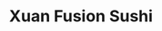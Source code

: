 ---
layout: place
title: "Xuan Fusion Sushi"
permalink: /west-virginia/barboursville/xuan-fusion-sushi.html
stateAbbr: WV
stateName: West Virginia
cityName: Barboursville
seo:
  name: "Xuan Fusion Sushi"
  type: Restaurant
  links: https://xuanfusionsushitogo.com/
description: "Xuan Fusion Sushi serves delicious sushi in Barboursville, West Virginia. Try fresh Japanese dishes for a great dining experience. Available for takeout, delivery, lunch, and dinner."
place_id: ChIJzf346XcHRogR_3h3WE0ZAZc
photos:
  - name: >-
      places/ChIJzf346XcHRogR_3h3WE0ZAZc/photos/AeeoHcJePjc2EFOhMWC3DpxqOZlIkBiYEoCsgZPlgvmX_Kfc8Pq1FAsvMh8II5zvSPpDcrpzZ1ZxvJJ-ZBDJE2dTnZcheHarmZ_6y3pyiWmJvcGtBS2KOYtPX3g0f3iDqbbj3NaJxE5eIVfim36jiEsDcuYNZ738SM4bZXEsTTSe15SOWtBU2Aosmd1eFhzHJ3g3IpO4aUXo2bbIFwaD1e5RkQeXDtZ3Tyv1sriVHS30HUHGePXVMwd5A0oKP10ZXzQmAKH_SIwVkqLn1ualteEIIXWZXRqH61v24G1pt41l3jAXUwMr9LKpnnPyP6ceaxAZCTS11qPh8UHpXidDJjoHm7EDy5bS9XcEz52vBqH2KaVuGQ6WkWfnDGImMeXsDYXkMiLZzzfdwY7h_RZm5NUzq_7S4fwapLbHhXKilwhHSzIzfw
    widthPx: 4032
    heightPx: 3024
    authorAttributions:
      - displayName: Andrew Pack
        uri: https://maps.google.com/maps/contrib/115377284215997892160
        photoUri: >-
          https://lh3.googleusercontent.com/a-/ALV-UjVVUANDu9_ZRnm2uojYgY1r2lN11VzrTDTWatN1p_4jzXI5hfeJ8g=s100-p-k-no-mo
    flagContentUri: >-
      https://www.google.com/local/imagery/report/?cb_client=maps_api_places.places_api&image_key=!1e10!2sCIHM0ogKEICAgIDkjv_qDA&hl=en-US
    googleMapsUri: >-
      https://www.google.com/maps/place//data=!3m4!1e2!3m2!1sCIHM0ogKEICAgIDkjv_qDA!2e10!4m2!3m1!1s0x88460777e9f8fdcd:0x9701194d587778ff
  - name: >-
      places/ChIJzf346XcHRogR_3h3WE0ZAZc/photos/AeeoHcLbLx0r8w0bH_esvDbdBj2Y99OmDmYsevfRyjv_mhDN2ozORQO3DhtKulPO-cPFa7OYX4ZoSvM7etmRPJnQ8BD5wFPBzmq9SLGQDfs2T4MNJYkT4NFYedTkLGtO6-fZWkfT20KH3Uwj-yWhMt5pt7LwbU6EG8yD-SgjdK9hLXi01oPFFh4_ZhyFypPcr0N1_mQNOI8liNZB23f1lN9e--oLo_CYNmE9pUXQVCq3OnUbaEAcm86iGl-lcgZLWF3TVVFhjKV-pfRa59377G6QO1cfSujxcmGrhIHEyk2xpBVsaiRPN8utNS91weQ3G_nNUVmiHpt1A3mpfeEtMy9Xcct2K2TF-pOl3dRccA-Fjwj1GuW10LtiZOvGc4KMwj19pEjNujtJEW265o59IAgw55YtqCRk_VaPRNpCFsDrioHYXzZi
    widthPx: 4032
    heightPx: 3024
    authorAttributions:
      - displayName: linghsuan wu (linghsuan米)
        uri: https://maps.google.com/maps/contrib/114357839983351044353
        photoUri: >-
          https://lh3.googleusercontent.com/a-/ALV-UjVcNt-yQqA0FfzjapWqRiJ2XCIcfnxg9nQCe45m9WYBSktp7RI=s100-p-k-no-mo
    flagContentUri: >-
      https://www.google.com/local/imagery/report/?cb_client=maps_api_places.places_api&image_key=!1e10!2sCIHM0ogKEICAgIDxn5TrhQE&hl=en-US
    googleMapsUri: >-
      https://www.google.com/maps/place//data=!3m4!1e2!3m2!1sCIHM0ogKEICAgIDxn5TrhQE!2e10!4m2!3m1!1s0x88460777e9f8fdcd:0x9701194d587778ff
  - name: >-
      places/ChIJzf346XcHRogR_3h3WE0ZAZc/photos/AeeoHcKjCBBAHvmw8g-rt-Blf0vuCVKk6GawJSiVn3ceBEDIctF5_5Oe1tIIknUINxXgPEXM3-6zMEWlZRyeGgOiohP2_eTVtttKWrSuX9XjwFyhUCa0qYSNfn3bGMKvqXFX7knnFDrVNkeWds58TGUqo0VrPAqvLHwBcR18JkonrnYyVGY3vJWgLmjpF9_S8BUWMf2Elnuy2_4jreYrLmyynru4n45foVbP8l-503URWUBqrq5wpVzoERhmEeUsAybhcl3k9kxwR2w_wZI9PUrud9BUaSgXm8vz1EgdNymb7HGU3Ec4MljjGH61odnFzQ4XTZzMKWmeGCEpnoLg6hDep4fOz8kjFWdA1pRJYESYRbZa_Efw1B15KqnfLwDOndn4A1U9T9py_u2h1GPzn0AZKr-vEbj4_MlL9z4n910GgTz4LzA
    widthPx: 3024
    heightPx: 4032
    authorAttributions:
      - displayName: baleigh epperly
        uri: https://maps.google.com/maps/contrib/108879446701332411134
        photoUri: >-
          https://lh3.googleusercontent.com/a/ACg8ocKtCa7gnl59p8bqilad2sYGt_3kSaBXCulVg8HH0QgG8uEL1Q=s100-p-k-no-mo
    flagContentUri: >-
      https://www.google.com/local/imagery/report/?cb_client=maps_api_places.places_api&image_key=!1e10!2sCIHM0ogKEICAgIC2pvXpowE&hl=en-US
    googleMapsUri: >-
      https://www.google.com/maps/place//data=!3m4!1e2!3m2!1sCIHM0ogKEICAgIC2pvXpowE!2e10!4m2!3m1!1s0x88460777e9f8fdcd:0x9701194d587778ff
  - name: >-
      places/ChIJzf346XcHRogR_3h3WE0ZAZc/photos/AeeoHcJ4g1GT_n6Uh17Sz-xt3BUHZQrY-SUQC2FxbZLvH2w5JDBaCH4caPVTQHwE1293eu-pJ_W4N_iLMmgO9oDwVO-_-cnkNnq3HHQ-KD-eUU7pyd8EoqQ1ciWjJQTbjJae3mOBdUYYu2Pkeu3HaopQW3xMqFodnQzYgsaB2NHB0FlG91UNQ6qiJ7HFajHN9AlPTKjaK8gKp7Y6-IZKzAAz-rXy4oDTngjkuK-IAKEXPlqVm6mKlazA_1omY63WdPNwDIftH6Sw5J7gAo4zkmf1r27tEgwU9-0AqHFKiB8gG0Yz92iJGdyq6ffPXwCxoMBSUtuU5ra6BdbXOMbEXhInzDhsXT51AWOdVaaDpNAvJ0mvnAllL0BUcZka1ObxcBTpsVX1sneoUaxkm9PFmrYBWwAsPkjmAkiPUg6Hitq2ZthDRg0
    widthPx: 720
    heightPx: 405
    authorAttributions:
      - displayName: Decidion 2
        uri: https://maps.google.com/maps/contrib/106870533731980790202
        photoUri: >-
          https://lh3.googleusercontent.com/a-/ALV-UjXxfCHSmfj8mUFfIK_NMRfDJLspKqds5tCjesj9vLIuCVZQ6h5HsA=s100-p-k-no-mo
    flagContentUri: >-
      https://www.google.com/local/imagery/report/?cb_client=maps_api_places.places_api&image_key=!1e10!2sCIHM0ogKEICAgIDJh5y71AE&hl=en-US
    googleMapsUri: >-
      https://www.google.com/maps/place//data=!3m4!1e2!3m2!1sCIHM0ogKEICAgIDJh5y71AE!2e10!4m2!3m1!1s0x88460777e9f8fdcd:0x9701194d587778ff
  - name: >-
      places/ChIJzf346XcHRogR_3h3WE0ZAZc/photos/AeeoHcIzla6D5OXl0Hy-rPGTr4X8J7D-vUoO0zEIJDGnEfRG0py4TvEXP_DMz8-BQGvPz_u3w1464EZyxunqeNA1x472zwOf3KNtpjUHfn4kpoVaS1LLYO6pl5YDY3G48oI7xg7FIUGII8Sk1snnntOuA633hRzLoujd6ZTNJgLCSzYFrSNgeQGJRtqMwkLecReQQn8wBBmz8XiHbGj76jkIHTevWjCU1t-tK02Bo6Gx8Y1ZS4TTqAAmL497Xi4AN8Yin-A6sJPOUFVK4MA96782IQs534vb-Sw89EBfEe2yyuAbPQlLkmWU_znq0ebVQ8Yi_xcdfIWkuvQpnxJF3JN_aF0BIFABDT5luRdgp6DITkU-lddigqWbMOenP-CEN0x-uroeIs38YgQ2IBMu_pBWizMTtRNhOZwIAqax7Rs1qLfbKg
    widthPx: 4032
    heightPx: 3024
    authorAttributions:
      - displayName: Andrew Pack
        uri: https://maps.google.com/maps/contrib/115377284215997892160
        photoUri: >-
          https://lh3.googleusercontent.com/a-/ALV-UjVVUANDu9_ZRnm2uojYgY1r2lN11VzrTDTWatN1p_4jzXI5hfeJ8g=s100-p-k-no-mo
    flagContentUri: >-
      https://www.google.com/local/imagery/report/?cb_client=maps_api_places.places_api&image_key=!1e10!2sCIHM0ogKEICAgIDkjv_qTA&hl=en-US
    googleMapsUri: >-
      https://www.google.com/maps/place//data=!3m4!1e2!3m2!1sCIHM0ogKEICAgIDkjv_qTA!2e10!4m2!3m1!1s0x88460777e9f8fdcd:0x9701194d587778ff
  - name: >-
      places/ChIJzf346XcHRogR_3h3WE0ZAZc/photos/AeeoHcIcNmxe1B4AL2tkOsbaE9_UxoRw3jGa47Ky3wrlcobBuoSF2HpXvvifPOpkm_4JH_BzyTklh3ckSRpWq1kiB9V5SaXWasmzUsO0Y-BSGWlVXVJjlVKZOnzC2jahdyEUKnfq2v2Qf7iDEzmAbsCMRJxkrvoHlYrJFoxDWig_i2DFWmVwMqOvHubAnEAmf7Xzdm44I-U6v0TGzgUYF2-vvq0IfdYTjKcEc-3ZgDfStRWvnbL3HtqsorMppowsEP-vVH6tfnT7RElN0ed79a7ZFZkRoBA8ZB7nJnUug4GnofG3UPsFldJw3OFJvu9CswlxUaus18U1gsTB5MJ8yHV5aeovLQSl7ZZMLDUQ_2yyWbsfmzEJZR00scTJyU8r9-AquohnOZEz62ivXrZjuknePh3wxfJES6zsVZ9ba0x2wIviBGA
    widthPx: 3024
    heightPx: 4032
    authorAttributions:
      - displayName: Andrew Pack
        uri: https://maps.google.com/maps/contrib/115377284215997892160
        photoUri: >-
          https://lh3.googleusercontent.com/a-/ALV-UjVVUANDu9_ZRnm2uojYgY1r2lN11VzrTDTWatN1p_4jzXI5hfeJ8g=s100-p-k-no-mo
    flagContentUri: >-
      https://www.google.com/local/imagery/report/?cb_client=maps_api_places.places_api&image_key=!1e10!2sCIHM0ogKEICAgIDkjv_qzAE&hl=en-US
    googleMapsUri: >-
      https://www.google.com/maps/place//data=!3m4!1e2!3m2!1sCIHM0ogKEICAgIDkjv_qzAE!2e10!4m2!3m1!1s0x88460777e9f8fdcd:0x9701194d587778ff
  - name: >-
      places/ChIJzf346XcHRogR_3h3WE0ZAZc/photos/AeeoHcKVXZcazl2zSBsoKvir4Bmoa6vfHl5FbnPHEIJZb7H1nJsPHixJhFUcVOkVGYcXzHQG_jEl4AKOthiy7_yG-jomM_ITCeBJxLsAg0nQvdLvfYN6uyqBXLxQA4eBRvs8gzMUUoUf8H6WmT2jER8u2j2gYKLb8RyTLQcHcqBjZiEfemkQvqhZy293Tyn3CUWTe-5PSFLZcRvVFkJUdmV782MhXxQLw8Ma6WaWcY0mI1p8WQ6t4bSLJh6Bb7bjEgGvjQHKxbhO6wXQ8lJ1HUTAUowotjwkvD03ri0E3UgmGE3Txgo_fZOy_7jptuDlZVzj3HYiSqifswruEAH1BfHiv-1xcIQFPXdZLSav-vApXt7ru1BH1XB25Pbzqn3zn_sP4FN_VwUlyOIlJwIV3hBX5Xe_tcf8f5KOhQ_TMUvaC1Bpgg
    widthPx: 3007
    heightPx: 2381
    authorAttributions:
      - displayName: Gabrielle Will
        uri: https://maps.google.com/maps/contrib/114241507012362047193
        photoUri: >-
          https://lh3.googleusercontent.com/a/ACg8ocKvQIveuIZ0KMctvJapwIynUwnxBCjcQ0NEqgd482loRbPucw=s100-p-k-no-mo
    flagContentUri: >-
      https://www.google.com/local/imagery/report/?cb_client=maps_api_places.places_api&image_key=!1e10!2sCIHM0ogKEICAgIDhiNrwLw&hl=en-US
    googleMapsUri: >-
      https://www.google.com/maps/place//data=!3m4!1e2!3m2!1sCIHM0ogKEICAgIDhiNrwLw!2e10!4m2!3m1!1s0x88460777e9f8fdcd:0x9701194d587778ff
  - name: >-
      places/ChIJzf346XcHRogR_3h3WE0ZAZc/photos/AeeoHcKRRSEqDMm2q8K70QwTfheGvAgEo5l_DFo4BK6JMqWlObQcZWplgblEs9R1bZNLtc3JpgFFt7qP-xkV18qMUlGfGlon7nJRoDmlbrecEFb7qvqZqUfrwHutuMJZmu-nzKwBrKsrTtZa4kHWZEeYoxtG-AhnAjch2KdDDCpEQTuNPUTFc324yw15ukburb3eMyR_8vTT06ht4JW_nrapa5juegyrX7Gr_2J2st6gp2oB3rmFVEoFDaL1dL_GGV2W1AfIB1h1dj4sxne5gZ7td2dumu_mOHT2vVpe9diwXT0fmXylp9jDZ7SW5U4purBkSefTg5r8p5acESZVwnJ0TYJS6nqVamaYqMgmZyZV77VRjjfe3Dg2FZkGXFdjge0beScz-s07kO78gLHTnTd9kn0Sfg7UPRY5jpYt2Md_jHJXZg
    widthPx: 3912
    heightPx: 2888
    authorAttributions:
      - displayName: Edson Chen
        uri: https://maps.google.com/maps/contrib/110689192482718167639
        photoUri: >-
          https://lh3.googleusercontent.com/a-/ALV-UjWiQfcZR1uwN0evPX78Hd2xJqTEdpTQ2vuLy8hvvSx-7tnMUvf3=s100-p-k-no-mo
    flagContentUri: >-
      https://www.google.com/local/imagery/report/?cb_client=maps_api_places.places_api&image_key=!1e10!2sCIHM0ogKEICAgIDMip_5bQ&hl=en-US
    googleMapsUri: >-
      https://www.google.com/maps/place//data=!3m4!1e2!3m2!1sCIHM0ogKEICAgIDMip_5bQ!2e10!4m2!3m1!1s0x88460777e9f8fdcd:0x9701194d587778ff
  - name: >-
      places/ChIJzf346XcHRogR_3h3WE0ZAZc/photos/AeeoHcLcLVKEC0DKGRRhaNwICU_2oXwn6hIiFuOl04yDsBxRMrUnKtyVA9bb_xqdFVeLS7W7jb7D_tqe9-VUE39fBp6wQrQjY7ggDZXidDKNOvkp1gotEw6140SSW6Ozf4CcfBEDxOH0ovMGKFAhzacra-4DpLbXDHN-rdCG3lmo4McmBwuVQMO0UQnsO0htVD0fSBJndGMEhlJvPs8pUgtUchCYo1N5j5k93XCMk81MvRGpynYGVFLtzGtDHcXAzyx68d4rG-c9obLx1YsvFOKn2Du3_MFofxgnPbNo8QUEfYfSdL7YEl4nEQQcL2GKKoBr9cCgmWYPI24iRaAv9w0Sd2OkS-8zIIYpQcT2jjsTVTTTDkHmrvHdNG1TmpQxGxPMY8sAp6Vo8kSXXGg8lEf-_W5LwdUpcWZ4-c7KVybErSdwEuw
    widthPx: 3024
    heightPx: 4032
    authorAttributions:
      - displayName: Nick Shangler
        uri: https://maps.google.com/maps/contrib/115767366448838097346
        photoUri: >-
          https://lh3.googleusercontent.com/a/ACg8ocItA0_M4Oa88k7M0qELsaLV-huNpooW_XIjMsUIeRcD7iUcwA=s100-p-k-no-mo
    flagContentUri: >-
      https://www.google.com/local/imagery/report/?cb_client=maps_api_places.places_api&image_key=!1e10!2sCIHM0ogKEICAgIDv9ZjV4gE&hl=en-US
    googleMapsUri: >-
      https://www.google.com/maps/place//data=!3m4!1e2!3m2!1sCIHM0ogKEICAgIDv9ZjV4gE!2e10!4m2!3m1!1s0x88460777e9f8fdcd:0x9701194d587778ff
  - name: >-
      places/ChIJzf346XcHRogR_3h3WE0ZAZc/photos/AeeoHcJgP-xR9N8QpS6fPfjvo_St8BJB6mfVaIrkLc_BQCUpgfT5gZBe_6HH81aKCKzwD6j5U7IYWf-lACfXH4gifQgHpNPExo-jagnAYF7kMNL9MfIvbKp8NFSLWnav7DUtPZ4PojxWd0kNj1uh-dpoQuPLRQk7dTlp-k8QsAy_l-cbyoRjEM4U1bC9xq3DCiz3wy9Ap3exzEb2V0tYcc8K31S3xhJFwSkWiz6J7ys0EIvZdRBrJ_VOq8jV9e4PgCKK2RKwGPnfT_NZrkkmmp_xyfAjZol1R4M1EGUSr-HmAf26yELCBNBkYpq0gyOGmq9avbwaEpfdzR-wwW2sJgf7-P_fYwovANBp8811s5aMcDZiObsJPyX42BzgWWH-qoNYtGCnpMVsukKMKOghgVlVb8x1_1M8Q69tdpeFNnduYIahR8Hu
    widthPx: 4032
    heightPx: 3024
    authorAttributions:
      - displayName: Todd Cox
        uri: https://maps.google.com/maps/contrib/109135251545140980987
        photoUri: >-
          https://lh3.googleusercontent.com/a-/ALV-UjWooiI4Cnjg7LDf5sCBiJcyw2IMt92H5tH3sGaQu3HOPhafgoup=s100-p-k-no-mo
    flagContentUri: >-
      https://www.google.com/local/imagery/report/?cb_client=maps_api_places.places_api&image_key=!1e10!2sCIHM0ogKEICAgID06-qz3AE&hl=en-US
    googleMapsUri: >-
      https://www.google.com/maps/place//data=!3m4!1e2!3m2!1sCIHM0ogKEICAgID06-qz3AE!2e10!4m2!3m1!1s0x88460777e9f8fdcd:0x9701194d587778ff
address: 6007 US-60 suite 104, Barboursville, WV 25504, USA
street: 6007 US-60 suite 104
city: Barboursville
state: WV
zip: '25504'
country: USA
neighborhood: null
latitude: '38.412860'
longitude: '-82.308950'
accessibility_options:
  wheelchairAccessibleParking: true
  wheelchairAccessibleEntrance: false
  wheelchairAccessibleRestroom: false
  wheelchairAccessibleSeating: false
business_status: OPERATIONAL
name: Xuan Fusion Sushi
google_maps_links:
  directionsUri: >-
    https://www.google.com/maps/dir//''/data=!4m7!4m6!1m1!4e2!1m2!1m1!1s0x88460777e9f8fdcd:0x9701194d587778ff!3e0
  placeUri: https://maps.google.com/?cid=10881005994691229951
  writeAReviewUri: >-
    https://www.google.com/maps/place//data=!4m3!3m2!1s0x88460777e9f8fdcd:0x9701194d587778ff!12e1
  reviewsUri: >-
    https://www.google.com/maps/place//data=!4m4!3m3!1s0x88460777e9f8fdcd:0x9701194d587778ff!9m1!1b1
  photosUri: >-
    https://www.google.com/maps/place//data=!4m3!3m2!1s0x88460777e9f8fdcd:0x9701194d587778ff!10e5
primary_type: Sushi Restaurant
opening_hours:
  regular: null
  current: null
secondary_opening_hours:
  regular:
    weekdayDescriptions: null
    type: null
  current:
    weekdayDescriptions: null
    type: null
phone: (304) 955-5519
price_level: null
price_range: $10 &ndash; $20
rating: '4.6'
rating_count: 0
website: https://xuanfusionsushitogo.com/
reviews:
  - name: >-
      places/ChIJzf346XcHRogR_3h3WE0ZAZc/reviews/ChZDSUhNMG9nS0VJQ0FnSUR2OVpqVklnEAE
    relativePublishTimeDescription: 3 months ago
    rating: 5
    text:
      text: >-
        Incredibly fresh, delicious, and creative sushi! The noodle dishes and
        seasonal ramen are also excellent! The family that runs the shop is
        always friendly and welcoming. This place is a true gem for our region
        and we come in weekly.
      languageCode: en
    originalText:
      text: >-
        Incredibly fresh, delicious, and creative sushi! The noodle dishes and
        seasonal ramen are also excellent! The family that runs the shop is
        always friendly and welcoming. This place is a true gem for our region
        and we come in weekly.
      languageCode: en
    authorAttribution:
      displayName: Nick Shangler
      uri: https://www.google.com/maps/contrib/115767366448838097346/reviews
      photoUri: >-
        https://lh3.googleusercontent.com/a/ACg8ocItA0_M4Oa88k7M0qELsaLV-huNpooW_XIjMsUIeRcD7iUcwA=s128-c0x00000000-cc-rp-mo
    publishTime: '2024-12-22T17:24:06.633050Z'
    flagContentUri: >-
      https://www.google.com/local/review/rap/report?postId=ChZDSUhNMG9nS0VJQ0FnSUR2OVpqVklnEAE&d=17924085&t=1
    googleMapsUri: >-
      https://www.google.com/maps/reviews/data=!4m6!14m5!1m4!2m3!1sChZDSUhNMG9nS0VJQ0FnSUR2OVpqVklnEAE!2m1!1s0x88460777e9f8fdcd:0x9701194d587778ff
  - name: >-
      places/ChIJzf346XcHRogR_3h3WE0ZAZc/reviews/ChZDSUhNMG9nS0VJQ0FnSURKaDV5NUx3EAE
    relativePublishTimeDescription: a year ago
    rating: 5
    text:
      text: >-
        This place has delicious food and the service was excellent the bubble
        tea was so delicious and the sushi was so good I have the Godzilla roll
        and it was quite filling I actually wanted another one because it just
        tasted so good if you're down this way try this little place out you
        will enjoy it.
      languageCode: en
    originalText:
      text: >-
        This place has delicious food and the service was excellent the bubble
        tea was so delicious and the sushi was so good I have the Godzilla roll
        and it was quite filling I actually wanted another one because it just
        tasted so good if you're down this way try this little place out you
        will enjoy it.
      languageCode: en
    authorAttribution:
      displayName: Decidion 2
      uri: https://www.google.com/maps/contrib/106870533731980790202/reviews
      photoUri: >-
        https://lh3.googleusercontent.com/a-/ALV-UjXxfCHSmfj8mUFfIK_NMRfDJLspKqds5tCjesj9vLIuCVZQ6h5HsA=s128-c0x00000000-cc-rp-mo-ba5
    publishTime: '2023-07-25T00:53:00.120186Z'
    flagContentUri: >-
      https://www.google.com/local/review/rap/report?postId=ChZDSUhNMG9nS0VJQ0FnSURKaDV5NUx3EAE&d=17924085&t=1
    googleMapsUri: >-
      https://www.google.com/maps/reviews/data=!4m6!14m5!1m4!2m3!1sChZDSUhNMG9nS0VJQ0FnSURKaDV5NUx3EAE!2m1!1s0x88460777e9f8fdcd:0x9701194d587778ff
  - name: >-
      places/ChIJzf346XcHRogR_3h3WE0ZAZc/reviews/ChdDSUhNMG9nS0VJQ0FnTUNJXzVPMTF3RRAB
    relativePublishTimeDescription: a week ago
    rating: 5
    text:
      text: >-
        The best sushi anywhere around. Get the red mountain roll, spider roll,
        and yellowtail bomb roll and you won’t regret it!
      languageCode: en
    originalText:
      text: >-
        The best sushi anywhere around. Get the red mountain roll, spider roll,
        and yellowtail bomb roll and you won’t regret it!
      languageCode: en
    authorAttribution:
      displayName: Pete Sizemore
      uri: https://www.google.com/maps/contrib/101339366637441158371/reviews
      photoUri: >-
        https://lh3.googleusercontent.com/a-/ALV-UjXLpl9yarAqVGPsax9WgR1UR8LmKwg-ejAytP5_CXctK7yRteFF=s128-c0x00000000-cc-rp-mo-ba3
    publishTime: '2025-04-06T00:16:46.003261Z'
    flagContentUri: >-
      https://www.google.com/local/review/rap/report?postId=ChdDSUhNMG9nS0VJQ0FnTUNJXzVPMTF3RRAB&d=17924085&t=1
    googleMapsUri: >-
      https://www.google.com/maps/reviews/data=!4m6!14m5!1m4!2m3!1sChdDSUhNMG9nS0VJQ0FnTUNJXzVPMTF3RRAB!2m1!1s0x88460777e9f8fdcd:0x9701194d587778ff
  - name: >-
      places/ChIJzf346XcHRogR_3h3WE0ZAZc/reviews/ChdDSUhNMG9nS0VJQ0FnSUNYMWVQczJ3RRAB
    relativePublishTimeDescription: 5 months ago
    rating: 5
    text:
      text: >-
        Just ordered tonight. Got a really large order. Almost one of every
        specialty roll, salmon and red snapper ala carte, an appetizer. About 16
        different items altogether. Everything was fresh and delicious. My new
        go to sushi place. 🍣 I love all of the rolls with Mango that we tried.
        Not a big Mango fan but it was amazing. Best sushi I have had!
      languageCode: en
    originalText:
      text: >-
        Just ordered tonight. Got a really large order. Almost one of every
        specialty roll, salmon and red snapper ala carte, an appetizer. About 16
        different items altogether. Everything was fresh and delicious. My new
        go to sushi place. 🍣 I love all of the rolls with Mango that we tried.
        Not a big Mango fan but it was amazing. Best sushi I have had!
      languageCode: en
    authorAttribution:
      displayName: Bick Slow
      uri: https://www.google.com/maps/contrib/116361179438279180580/reviews
      photoUri: >-
        https://lh3.googleusercontent.com/a/ACg8ocIo2L2klK9OS7GrpWMbOT19PzlW7EN1raADQi1nQqnKPyuKLA=s128-c0x00000000-cc-rp-mo
    publishTime: '2024-10-19T01:47:48.865450Z'
    flagContentUri: >-
      https://www.google.com/local/review/rap/report?postId=ChdDSUhNMG9nS0VJQ0FnSUNYMWVQczJ3RRAB&d=17924085&t=1
    googleMapsUri: >-
      https://www.google.com/maps/reviews/data=!4m6!14m5!1m4!2m3!1sChdDSUhNMG9nS0VJQ0FnSUNYMWVQczJ3RRAB!2m1!1s0x88460777e9f8fdcd:0x9701194d587778ff
  - name: >-
      places/ChIJzf346XcHRogR_3h3WE0ZAZc/reviews/ChdDSUhNMG9nS0VJQ0FnSURWdTUtam5RRRAB
    relativePublishTimeDescription: a year ago
    rating: 5
    text:
      text: >-
        We love supporting local. There is limited seating and nothing fancy or
        pretentious about the atmosphere. This is a gem for quality sushi. The
        owners' kids are adorable, too.
      languageCode: en
    originalText:
      text: >-
        We love supporting local. There is limited seating and nothing fancy or
        pretentious about the atmosphere. This is a gem for quality sushi. The
        owners' kids are adorable, too.
      languageCode: en
    authorAttribution:
      displayName: Ann Adkins
      uri: https://www.google.com/maps/contrib/109817069940794086182/reviews
      photoUri: >-
        https://lh3.googleusercontent.com/a/ACg8ocL1j4M0p1hind7Wmmt57WkqXHEwLNSZgGWmMWay0i9d8Dry4w=s128-c0x00000000-cc-rp-mo-ba4
    publishTime: '2023-12-17T01:41:01.193995Z'
    flagContentUri: >-
      https://www.google.com/local/review/rap/report?postId=ChdDSUhNMG9nS0VJQ0FnSURWdTUtam5RRRAB&d=17924085&t=1
    googleMapsUri: >-
      https://www.google.com/maps/reviews/data=!4m6!14m5!1m4!2m3!1sChdDSUhNMG9nS0VJQ0FnSURWdTUtam5RRRAB!2m1!1s0x88460777e9f8fdcd:0x9701194d587778ff
parking_options:
  freeParkingLot: true
  freeStreetParking: true
  valetParking: false
payment_options:
  acceptsCreditCards: true
  acceptsDebitCards: true
  acceptsCashOnly: false
  acceptsNfc: true
allow_dogs: null
curbside_pickup: null
delivery: true
dine_in: true
good_for_children: true
good_for_groups: true
good_for_sports: false
live_music: false
menu_for_children: true
outdoor_seating: false
reservable: true
restroom: true
serves_beer: null
serves_breakfast: null
serves_brunch: false
serves_cocktails: null
serves_coffee: null
serves_dinner: true
serves_dessert: null
serves_lunch: true
serves_vegetarian_food: true
serves_wine: null
takeout: true
update_category: essentials
summary: null

---